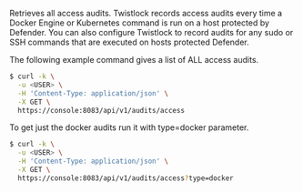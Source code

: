 Retrieves all access audits.
Twistlock records access audits every time a Docker Engine or Kubernetes command is run on a host protected by Defender.
You can also configure Twistlock to record audits for any sudo or SSH commands that are executed on hosts protected Defender.

The following example command gives a list of ALL access audits.

```bash
$ curl -k \
  -u <USER> \
  -H 'Content-Type: application/json' \
  -X GET \
  https://console:8083/api/v1/audits/access
```

To get just the docker audits run it with type=docker parameter. 

```bash
$ curl -k \
  -u <USER> \
  -H 'Content-Type: application/json' \
  -X GET \
  https://console:8083/api/v1/audits/access?type=docker

```
